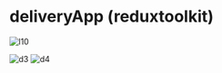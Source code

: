 
# deliveryApp (reduxtoolkit)
![l10](https://user-images.githubusercontent.com/47538623/183498047-de0e7d8f-a730-41eb-86a0-f8be7bba8ff1.png)

![d3](https://user-images.githubusercontent.com/47538623/183497167-534d6d14-f853-47ea-b512-09b7ed189bdc.png)
![d4](https://user-images.githubusercontent.com/47538623/183497231-9965f907-23cb-45b7-a12b-3b8739283b33.png)

